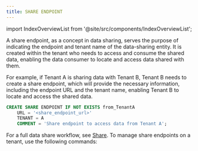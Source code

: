 ```yaml
---
title: SHARE ENDPOINT
---
```

import IndexOverviewList from '@site/src/components/IndexOverviewList';

A share endpoint, as a concept in data sharing, serves the purpose of indicating the endpoint and tenant name of the data-sharing entity. It is created within the tenant who needs to access and consume the shared data, enabling the data consumer to locate and access data shared with them.

For example, if Tenant A is sharing data with Tenant B, Tenant B needs to create a share endpoint, which will provide the necessary information, including the endpoint URL and the tenant name, enabling Tenant B to locate and access the shared data.

```sql title='Create Share Endpoint on Tenant B:'
CREATE SHARE ENDPOINT IF NOT EXISTS from_TenantA
    URL = '<share_endpoint_url>'
    TENANT = A
    COMMENT = 'Share endpoint to access data from Tenant A';
```

For a full data share workflow, see [Share](../90-share/index.md). To manage share endpoints on a tenant, use the following commands:

<IndexOverviewList />
